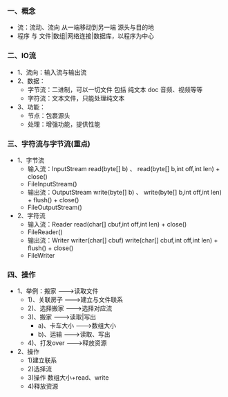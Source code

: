 ### 一、概念
* 流：流动、流向 从一端移动到另一端 源头与目的地
* 程序 与 文件|数组|网络连接|数据库，以程序为中心

### 二、IO流
* 1、流向：输入流与输出流
* 2、数据：
    * 字节流：二进制，可以一切文件        包括 纯文本 doc 音频、视频等等
    * 字符流：文本文件，只能处理纯文本
* 3、功能：
    * 节点：包裹源头
    * 处理：增强功能，提供性能

### 三、字符流与字节流(重点)
* 1、字节流
    * 输入流：InputStream read(byte[] b) 、 read(byte[] b,int off,int len) + close()
    * FileInputStream()
    * 输出流：OutputStream write(byte[] b) 、 write(byte[] b,int off,int len) + flush() + close()
    * FileOutputStream()
* 2、字符流
    * 输入流：Reader read(char[] cbuf,int off,int len) + close()
    * FileReader()
    * 输出流：Writer writer(char[] cbuf) write(char[] cbuf,int off,int len) + flush() + close()
    * FileWriter

### 四、操作
* 1、举例：搬家         --->读取文件
    * 1)、关联房子        --->建立与文件联系
    * 2)、选择搬家        --->选择对应流
    * 3)、搬家            --->读取|写出
        * a)、卡车大小      --->数组大小
        * b)、运输          --->读取、写出
    * 4)、打发over        --->释放资源
* 2、操作
    * 1)建立联系
    * 2)选择流
    * 3)操作    数组大小+read、write
    * 4)释放资源
